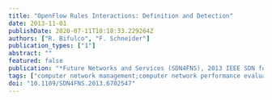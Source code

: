 ```yaml
---
title: "OpenFlow Rules Interactions: Definition and Detection"
date: 2013-11-01
publishDate: 2020-07-11T10:18:33.229264Z
authors: ["R. Bifulco", "F. Schneider"]
publication_types: ["1"]
abstract: ""
featured: false
publication: "*Future Networks and Services (SDN4FNS), 2013 IEEE SDN for*"
tags: ["computer network management;computer network performance evaluation;formal verification;logic programming;protocols;OpenFlow applications development;OpenFlow rules interactions;SDN;ad-hoc written programs;architecture;backward compatibility;computer networks;control-plane programmability;development process;error prone programming exercise;formal classification;implementation phase;legacy networks;network management;performance evaluation;rule-based programming model;single OpenFlow switch;software defined networking;verification phase;Control systems;IP networks;Manganese;Programming;Protocols;Redundancy;Shadow mapping"]
doi: "10.1109/SDN4FNS.2013.6702547"
---
```


